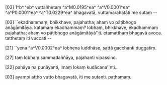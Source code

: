 [03] 1^b^.^eb^ vuttañhetaṃ ^a^M0.0195^ea^ ^a^V0.0001^ea^ ^a^P0.0001^ea^ ^a^T0.0229^ea^ bhagavatā, vuttamarahatāti  me sutaṃ --

[03] ``ekadhammaṃ, bhikkhave, pajahatha; ahaṃ vo pāṭibhogo  anāgāmitāya. katamaṃ ekadhammaṃ? lobhaṃ, bhikkhave, ekadhammaṃ  pajahatha; ahaṃ vo pāṭibhogo anāgāmitāyā''ti. etamatthaṃ bhagavā  avoca. tatthetaṃ iti vuccati --

[21] ``yena ^a^V0.0002^ea^ lobhena luddhāse, sattā gacchanti duggatiṃ.

[27] taṃ lobhaṃ sammadaññāya, pajahanti vipassino.

[22] pahāya na punāyanti, imaṃ lokaṃ kudācana''nti..

[03] ayampi attho vutto bhagavatā, iti me sutanti. paṭhamaṃ.